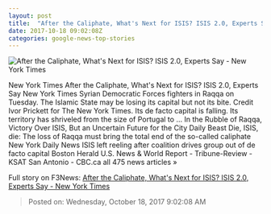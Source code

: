```yaml
---
layout: post
title:  "After the Caliphate, What's Next for ISIS? ISIS 2.0, Experts Say - New York Times"
date: 2017-10-18 09:02:08Z
categories: google-news-top-stories
---
```


![After the Caliphate, What's Next for ISIS? ISIS 2.0, Experts Say - New York Times](https://static01.nyt.com/images/2017/10/19/world/18Isis1-sub/18Isis1-sub-facebookJumbo.jpg)

New York Times After the Caliphate, What's Next for ISIS? ISIS 2.0, Experts Say New York Times Syrian Democratic Forces fighters in Raqqa on Tuesday. The Islamic State may be losing its capital but not its bite. Credit Ivor Prickett for The New York Times. Its de facto capital is falling. Its territory has shriveled from the size of Portugal to ... In the Rubble of Raqqa, Victory Over ISIS, But an Uncertain Future for the City Daily Beast Die, ISIS, die: The loss of Raqqa must bring the total end of the so-called caliphate New York Daily News ISIS left reeling after coalition drives group out of de facto capital Boston Herald U.S. News & World Report - Tribune-Review - KSAT San Antonio - CBC.ca all 475 news articles »


Full story on F3News: [After the Caliphate, What's Next for ISIS? ISIS 2.0, Experts Say - New York Times](http://www.f3nws.com/n/dcYsQF)

> Posted on: Wednesday, October 18, 2017 9:02:08 AM

